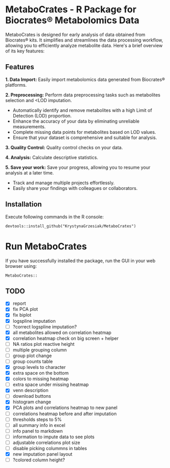 # MetaboCrates - R Package for Biocrates® Metabolomics Data

MetaboCrates is designed for early analysis of data obtained from Biocrates® kits. It simplifies and streamlines the data processing workflow, allowing you to efficiently analyze metabolite data. Here's a brief overview of its key features:


## Features

**1. Data Import:** Easily import metabolomics data generated from Biocrates® platforms.

**2. Preprocessing:** Perform data preprocessing tasks such as metabolites selection and <LOD imputation. 

   - Automatically identify and remove metabolites with a high Limit of Detection (LOD) proportion.
   - Enhance the accuracy of your data by eliminating unreliable measurements.
   - Complete missing data points for metabolites based on LOD values.
   - Ensure that your dataset is comprehensive and suitable for analysis.

**3. Quality Control:** Quality control checks on your data.

**4. Analysis:** Calculate descriptive statistics.

**5. Save your work:** Save your progress, allowing you to resume your analysis at a later time.

  - Track and manage multiple projects effortlessly.
  - Easily share your findings with colleagues or collaborators.
  


## Installation

Execute following commands in the R console:

```
devtools::install_github("KrystynaGrzesiak/MetaboCrates")
```

# Run MetaboCrates

If you have successfully installed the package, run the GUI in your web browser using:

```
MetaboCrates::
```

## TODO

- [x] report
- [x] fix PCA plot
- [x] fix biplot
- [x] logspline imputation
- [ ] ?correct logspline imputation?
- [x] all metabolites allowed on correlation heatmap
- [x] correlation heatmap check on big screen + helper
- [ ] NA ratios plot reactive height
- [ ] multiple grouping column
- [ ] group plot change
- [ ] group counts table
- [x] group levels to character
- [x] extra space on the bottom
- [x] colors to missing heatmap
- [ ] extra space under missing heatmap
- [x] venn description
- [ ] download buttons
- [x] histogram change
- [x] PCA plots and correlations heatmap to new panel
- [ ] correlations heatmap before and after imputation
- [ ] thresholds steps to 5%
- [ ] all summary info in excel
- [ ] info panel to markdown
- [ ] information to impute data to see plots
- [ ] adjustable correlations plot size
- [ ] disable picking colummns in tables
- [x] new imputation panel layout
- [ ] ?colored column height?
